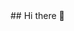 <meta name="google-site-verification" content="uf9eh1JVQ5uQLGuSZ8y8knvmISOsmZXY8wjgp5dLa0o" />
## Hi there 👋

<!--
**Ironhawk717/IronHawk717** is a ✨ _special_ ✨ repository because its `README.md` (this file) appears on your GitHub profile.

Here are some ideas to get you started:

- 🔭 I’m currently working on ...
- 🌱 I’m currently learning ...
- 👯 I’m looking to collaborate on ...
- 🤔 I’m looking for help with ...
- 💬 Ask me about ...
- 📫 How to reach me: ...
- 😄 Pronouns: ...
- ⚡ Fun fact: ...
-->

